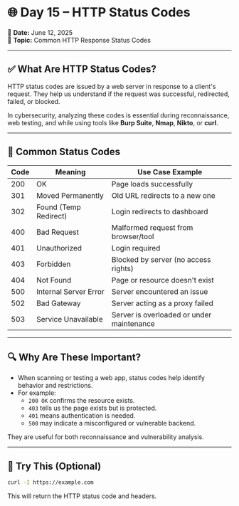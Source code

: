 # 🌐 Day 15 – HTTP Status Codes

📅 **Date:** June 12, 2025  
🎯 **Topic:** Common HTTP Response Status Codes

---

## ✅ What Are HTTP Status Codes?

HTTP status codes are issued by a web server in response to a client's request. They help us understand if the request was successful, redirected, failed, or blocked.

In cybersecurity, analyzing these codes is essential during reconnaissance, web testing, and while using tools like **Burp Suite**, **Nmap**, **Nikto**, or **curl**.

---

## 🔢 Common Status Codes

| Code | Meaning                  | Use Case Example                      |
|------|--------------------------|---------------------------------------|
| 200  | OK                       | Page loads successfully               |
| 301  | Moved Permanently        | Old URL redirects to a new one        |
| 302  | Found (Temp Redirect)    | Login redirects to dashboard          |
| 400  | Bad Request              | Malformed request from browser/tool   |
| 401  | Unauthorized             | Login required                        |
| 403  | Forbidden                | Blocked by server (no access rights)  |
| 404  | Not Found                | Page or resource doesn't exist        |
| 500  | Internal Server Error    | Server encountered an issue           |
| 502  | Bad Gateway              | Server acting as a proxy failed       |
| 503  | Service Unavailable      | Server is overloaded or under maintenance |

---

## 🔍 Why Are These Important?
- When scanning or testing a web app, status codes help identify behavior and restrictions.
- For example:
  - `200 OK` confirms the resource exists.
  - `403` tells us the page exists but is protected.
  - `401` means authentication is needed.
  - `500` may indicate a misconfigured or vulnerable backend.

They are useful for both reconnaissance and vulnerability analysis.

---

## 🧪 Try This (Optional)
```bash
curl -I https://example.com
```
This will return the HTTP status code and headers.

